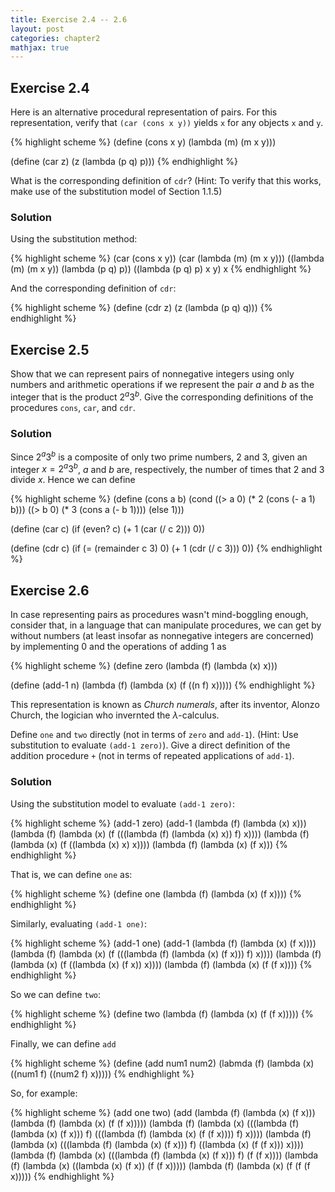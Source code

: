 ```yaml
---
title: Exercise 2.4 -- 2.6
layout: post
categories: chapter2
mathjax: true
---
```


<a name="Ex2.4"> </a>

## Exercise 2.4

Here is an alternative procedural representation of pairs. For this
representation, verify that `(car (cons x y))` yields `x` for any
objects `x` and `y`.

{% highlight scheme %}
(define (cons x y)
    (lambda (m) (m x y)))

(define (car z)
    (z (lambda (p q) p)))
{% endhighlight %}

What is the corresponding definition of `cdr`? (Hint: To verify that
this works, make use of the substitution model of Section 1.1.5)

### Solution

Using the substitution method:

{% highlight scheme %}
(car (cons x y))
(car (lambda (m) (m x y)))
((lambda (m) (m x y)) (lambda (p q) p))
((lambda (p q) p) x y)
x
{% endhighlight %}

And the corresponding definition of `cdr`:

{% highlight scheme %}
(define (cdr z)
    (z (lambda (p q) q)))
{% endhighlight %}

<a name="Ex2.5"> </a>

## Exercise 2.5

Show that we can represent pairs of nonnegative integers using only
numbers and arithmetic operations if we represent the pair $a$ and $b$
as the integer that is the product $2^a3^b$. Give the corresponding
definitions of the procedures `cons`, `car`, and `cdr`.

### Solution

Since $2^a3^b$ is a composite of only two prime numbers, 2 and 3,
given an integer $x=2^a3^b$, $a$ and $b$ are, respectively, the
number of times that 2 and 3 divide $x$. Hence we can define

{% highlight scheme %}
(define (cons a b)
   (cond ((> a 0) (* 2 (cons (- a 1) b)))
         ((> b 0) (* 3 (cons a (- b 1))))
         (else 1)))

(define (car c)
    (if (even? c)
        (+ 1 (car (/ c 2)))
        0))

(define (cdr c)
    (if (= (remainder c 3) 0)
        (+ 1 (cdr (/ c 3)))
        0))
{% endhighlight %}

<a name="Ex2.6"> </a>

## Exercise 2.6

In case representing pairs as procedures wasn't mind-boggling enough,
consider that, in a language that can manipulate procedures, we can
get by without numbers (at least insofar as nonnegative integers are
concerned) by implementing 0 and the operations of adding 1 as

{% highlight scheme %}
(define zero (lambda (f) (lambda (x) x)))

(define (add-1 n)
    (lambda (f) (lambda (x) (f ((n f) x)))))
{% endhighlight %}

This representation is known as _Church numerals_, after its inventor,
Alonzo Church, the logician who invernted the $\lambda$-calculus.

Define `one` and `two` directly (not in terms of `zero` and `add-1`).
(Hint: Use substitution to evaluate `(add-1 zero)`). Give a direct
definition of the addition procedure `+` (not in terms of repeated
applications of `add-1`).

### Solution

Using the substitution model to evaluate `(add-1 zero)`:

{% highlight scheme %}
(add-1 zero)
(add-1 (lambda (f) (lambda (x) x)))
(lambda (f) (lambda (x) (f (((lambda (f) (lambda (x) x)) f) x))))
(lambda (f) (lambda (x) (f ((lambda (x) x) x))))
(lambda (f) (lambda (x) (f x)))
{% endhighlight %}

That is, we can define `one` as:

{% highlight scheme %}
(define one (lambda (f) (lambda (x) (f x))))
{% endhighlight %}

Similarly, evaluating `(add-1 one)`:

{% highlight scheme %}
(add-1 one)
(add-1 (lambda (f) (lambda (x) (f x))))
(lambda (f) (lambda (x) (f (((lambda (f) (lambda (x) (f x))) f) x))))
(lambda (f) (lambda (x) (f ((lambda (x) (f x)) x))))
(lambda (f) (lambda (x) (f (f x))))
{% endhighlight %}

So we can define `two`:

{% highlight scheme %}
(define two (lambda (f) (lambda (x) (f (f x)))))
{% endhighlight %}

Finally, we can define `add`

{% highlight scheme %}
(define (add num1 num2)
    (labmda (f) (lambda (x) ((num1 f) ((num2 f) x)))))
{% endhighlight %}

So, for example:

{% highlight scheme %}
(add one two)
(add (lambda (f) (lambda (x) (f x)))
     (lambda (f) (lambda (x) (f (f x)))))
(lambda (f) (lambda (x)
             (((lambda (f) (lambda (x) (f x))) f)
              (((lambda (f) (lambda (x) (f (f x)))) f) x))))
(lambda (f) (lambda (x)
             (((lambda (f) (lambda (x) (f x))) f)
              ((lambda (x) (f (f x))) x))))
(lambda (f) (lambda (x)
             (((lambda (f) (lambda (x) (f x))) f)
              (f (f x))))
(lambda (f) (lambda (x)
             ((lambda (x) (f x)) (f (f x)))))
(lambda (f) (lambda (x) (f (f (f x)))))
{% endhighlight %}
